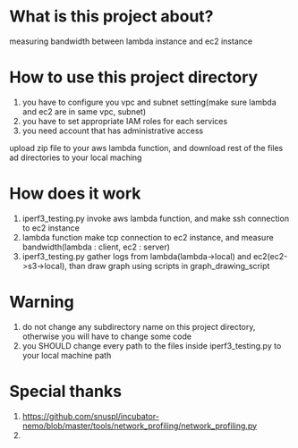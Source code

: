 # What is this project about?
measuring bandwidth between lambda instance and ec2 instance

# How to use this project directory
1. you have to configure you vpc and subnet setting(make sure lambda and ec2 are in same vpc, subnet)
2. you have to set appropriate IAM roles for each services
3. you need account that has administrative access

upload zip file to your aws lambda function, and download rest of the files ad directories to your local maching

# How does it work
1. iperf3_testing.py invoke aws lambda function, and make ssh connection to ec2 instance
2. lambda function make tcp connection to ec2 instance, and measure bandwidth(lambda : client, ec2 : server)
3. iperf3_testing.py gather logs from lambda(lambda->local) and ec2(ec2->s3->local), than draw graph using scripts in graph_drawing_script

# Warning
1. do not change any subdirectory name on this project directory, otherwise you will have to change some code
2. you SHOULD change every path to the files inside iperf3_testing.py to your local machine path

# Special thanks
1. https://github.com/snuspl/incubator-nemo/blob/master/tools/network_profiling/network_profiling.py
2. 


